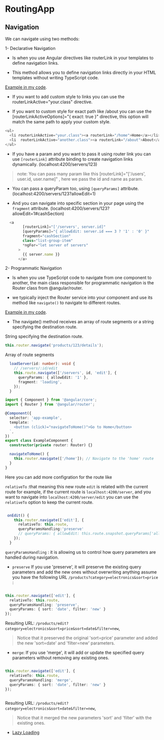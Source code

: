 # RoutingApp


## Navigation

We can navigate using two methods:

1- Declarative Navigation

- Is when you use Angular directives like routerLink in your templates to define navigation links.

- This method allows you to define navigation links directly in your HTML templates without writing TypeScript code.

[Example in my code](https://github.com/OubaidaAkilan/Learning-Angular-2/blob/main/routing-app/src/app/app.component.html).

- If you want to add custom style to links you can use the routerLinkActive="your.class" directive.

- If you want to custom style for exact path like /about you can use the [routerLinkActiveOptions]="{ exact: true }" directive, this option will match the same path to apply your custom style.

```typescript
<ul>
  <li routerLinkActive="your.class"><a routerLink="/home">Home</a></li>
  <li  routerLinkActive="another.class"><a routerLink="/about">About</a></li>
</ul>

```

- If you have a param and you want to pass it using router link you can use `[routerLink]` attribute binding to create navigation links dynamically. (localhost:4200/servers/123)

>note: You can pass many param like this [routerLink]="['/users', user.id, user.name]" , here we pass the id and name as param.

- You can pass a queryParam too, using `[queryParams]` attribute. (localhost:4200/servers/123?allowEdit=1)

- And you can navigate into specific section in your page using the `fragment` attribute. (localhost:4200/servers/123?allowEdit=1#cashSection)

```typescript
  <a
        [routerLink]="['/servers', server.id]"
        [queryParams]="{ allowEdit: server.id === 3 ? '1' : '0' }"
        fragment="cashSection"
        class="list-group-item"
        *ngFor="let server of servers"
      >
        {{ server.name }}
      </a>
```

2- Programmatic Navigation

- Is when you use TypeScript code to navigate from one component to another, the main class  responsible for programmatic navigation is the Router class from @angular/router.  

- we typically inject the Router service into your component and use its method like `navigate()` to navigate to different routes.

[Example in my code](https://github.com/OubaidaAkilan/Learning-Angular-2/blob/main/routing-app/src/app/servers/servers.component.ts).

- The navigate() method receives an array of route segments or a string specifying the destination route.

String specifying the destination route.

```typescript
this.router.navigate('products/123/details');
```

Array of route segments

```typescript
  loadServer(id: number): void {
    // /servers/:id/edit 
    this.route.navigate(['/servers', id, 'edit'], {
      queryParams: { allowEdit: '1' },
      fragment: 'loading',
    });
  }
```

```typescript
import { Component } from '@angular/core';
import { Router } from '@angular/router';

@Component({
  selector: 'app-example',
  template: `
    <button (click)="navigateToHome()">Go to Home</button>
  `,
})
export class ExampleComponent {
  constructor(private router: Router) {}

  navigateToHome() {
    this.router.navigate(['/home']); // Navigate to the 'home' route
  }
}

```

Here you can add more configration for the route like  

`relativeTo` :that meaning this new route `edit` is related with the current route for example, if the current route is `localhost:4200/server`, and you want to navigate into `localhost:4200/server/edit` you can use the `relativeTo` option to keep the current route.

```typescript

 onEdit() {
    this.router.navigate(['edit'], {
      relativeTo: this.route,
      queryParamsHandling:'preserve'
      // queryParams: { allowEdit: this.route.snapshot.queryParams['allowEdit'] },
    });
  }

```

`queryParamsHandling` : it is allowing us to control how query parameters are handled during navigation.

- `preserve` If you use 'preserve', it will preserve the existing query parameters and add the new ones without overwriting anything assume you have the following URL `/products?category=electronics&sort=price
`:

```typescript

this.router.navigate(['edit'], {
  relativeTo: this.route,
  queryParamsHandling: 'preserve',
  queryParams: { sort: 'date', filter: 'new' }
});


```

Resulting URL: `/products/edit?category=electronics&sort=price&sort=date&filter=new`,
>Notice that it preserved the original 'sort=price' parameter and added the new 'sort=date' and 'filter=new' parameters.

- `merge`: If you use 'merge', it will add or update the specified query parameters without removing any existing ones.

```typescript

this.router.navigate(['edit'], {
  relativeTo: this.route,
  queryParamsHandling: 'merge',
  queryParams: { sort: 'date', filter: 'new' }
});



```

Resulting URL: `/products/edit?category=electronics&sort=date&filter=new`,
>Notice that it merged the new parameters 'sort' and 'filter' with the existing ones.

- [Lazy Loading](https://www.digitalocean.com/community/tutorials/angular-lazy-loading)